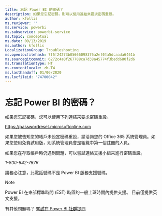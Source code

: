 ```yaml
---
title: 忘記 Power BI 的密碼？
description: 如果您忘記密碼，則可以使用連結來要求密碼重設。
author: kfollis
ms.reviewer: ''
ms.service: powerbi
ms.subservice: powerbi-service
ms.topic: conceptual
ms.date: 09/13/2019
ms.author: kfollis
LocalizationGroup: Troubleshooting
ms.openlocfilehash: 7f5f24273b05666098376a2ef04a5dcaada6461b
ms.sourcegitcommit: 6272c4a0f267708ca7d38a45774f3bedd680f2d6
ms.translationtype: HT
ms.contentlocale: zh-TW
ms.lasthandoff: 01/06/2020
ms.locfileid: "74700042"
---
```

# <a name="forgot-your-password-for-power-bi"></a>忘記 Power BI 的密碼？

如果您忘記密碼，您可以使用下列連結來要求密碼重設。

<https://passwordreset.microsoftonline.com>

如果您被告知您的帳戶未設定密碼重設，請洽詢您的 Office 365 系統管理員。如果您使用免費試用版，則系統管理員會是組織中第一個註冊的人員。

如果您在存取帳戶時仍遇到問題，可以嘗試連絡支援小組來進行密碼重設。

*1-800-642-7676*

請務必注意，此電話號碼不是 Power BI 服務支援號碼。

> [!NOTE]
> Power BI 在東部標準時間 (EST) 時區的一般上班時間內提供支援。 目前僅提供英文支援。

有其他問題嗎？ [嘗試在 Power BI 社群提問](https://community.powerbi.com/)